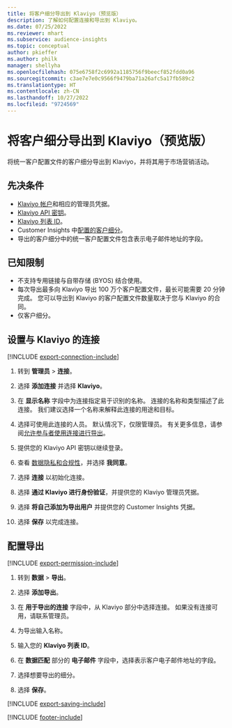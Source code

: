 ```yaml
---
title: 将客户细分导出到 Klaviyo（预览版）
description: 了解如何配置连接和导出到 Klaviyo。
ms.date: 07/25/2022
ms.reviewer: mhart
ms.subservice: audience-insights
ms.topic: conceptual
author: pkieffer
ms.author: philk
manager: shellyha
ms.openlocfilehash: 075e6758f2c6992a1185756f9beecf852fdd0a96
ms.sourcegitcommit: c3ae7e7e0c9566f9479ba71a26afc5a17fb589c2
ms.translationtype: HT
ms.contentlocale: zh-CN
ms.lasthandoff: 10/27/2022
ms.locfileid: "9724569"
---
```

# <a name="export-segments-to-klaviyo-preview"></a>将客户细分导出到 Klaviyo（预览版）

将统一客户配置文件的客户细分导出到 Klaviyo，并将其用于市场营销活动。

## <a name="prerequisites"></a>先决条件

- [Klaviyo 帐户](https://www.klaviyo.com/)和相应的管理员凭据。
- [Klaviyo API 密钥](https://help.klaviyo.com/hc/articles/115005062267-How-to-Manage-Your-Account-s-API-Keys)。
- [Klaviyo 列表 ID](https://help.klaviyo.com/hc/articles/115005078647-How-to-Find-a-List-ID)。
- Customer Insights 中[配置的客户细分](segments.md)。
- 导出的客户细分中的统一客户配置文件包含表示电子邮件地址的字段。

## <a name="known-limitations"></a>已知限制

- 不支持专用链接与自带存储 (BYOS) 结合使用。
- 每次导出最多向 Klaviyo 导出 100 万个客户配置文件，最长可能需要 20 分钟完成。 您可以导出到 Klaviyo 的客户配置文件数量取决于您与 Klaviyo 的合同。
- 仅客户细分。

## <a name="set-up-connection-to-klaviyo"></a>设置与 Klaviyo 的连接

[!INCLUDE [export-connection-include](includes/export-connection-admn.md)]

1. 转到 **管理员** > **连接**。

1. 选择 **添加连接** 并选择 **Klaviyo**。

1. 在 **显示名称** 字段中为连接指定易于识别的名称。 连接的名称和类型描述了此连接。 我们建议选择一个名称来解释此连接的用途和目标。

1. 选择可使用此连接的人员。 默认情况下，仅限管理员。 有关更多信息，请参阅[允许参与者使用连接进行导出](connections.md#allow-contributors-to-use-a-connection-for-exports)。

1. 提供您的 Klaviyo API 密钥以继续登录。

1. 查看 [数据隐私和合规性](connections.md#data-privacy-and-compliance)，并选择 **我同意**。

1. 选择 **连接** 以初始化连接。

1. 选择 **通过 Klaviyo 进行身份验证**，并提供您的 Klaviyo 管理员凭据。

1. 选择 **将自己添加为导出用户** 并提供您的 Customer Insights 凭据。

1. 选择 **保存** 以完成连接。

## <a name="configure-an-export"></a>配置导出

[!INCLUDE [export-permission-include](includes/export-permission.md)]

1. 转到 **数据** > **导出**。

1. 选择 **添加导出**。

1. 在 **用于导出的连接** 字段中，从 Klaviyo 部分中选择连接。 如果没有连接可用，请联系管理员。

1. 为导出输入名称。

1. 输入您的 **Klaviyo 列表 ID**。

1. 在 **数据匹配** 部分的 **电子邮件** 字段中，选择表示客户电子邮件地址的字段。

1. 选择想要导出的细分。

1. 选择 **保存**。

[!INCLUDE [export-saving-include](includes/export-saving.md)]

[!INCLUDE [footer-include](includes/footer-banner.md)]
